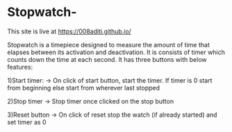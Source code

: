 # Stopwatch-
This site is live at https://008aditi.github.io/

Stopwatch is a timepiece designed to measure the amount of time that elapses between its activation and deactivation.
It is consists of timer which counts down the time at each second.
It has three buttons with below features:

1)Start timer: 
  -> On click of start button, start the timer. If timer is 0 start from beginning else start from wherever last stopped
  
2)Stop timer
  -> Stop timer once clicked on the stop button

3)Reset button
  -> On click of reset stop the watch (if already started) and set timer as 0

